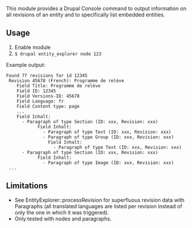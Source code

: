 This module provides a Drupal Console command to output information on all revisions of an entity and to specifically
list embedded entities.

## Usage

1. Enable module
2. `$ drupal entity_explorer node 123`

Example output:
```
Found 77 revisions for id 12345
 Revision 45678 (French): Programme de relève 
    Field Title: Programme de relève 
    Field ID: 12345
    Field Versions-ID: 45678
    Field Language: fr
    Field Content type: page
    ...
    Field Inhalt:
      - Paragraph of type Section (ID: xxx, Revision: xxx)
            Field Inhalt:
              - Paragraph of type Text (ID: xxx, Revision: xxx)
              - Paragraph of type Group (ID: xxx, Revision: xxx)
                Field Inhalt:
                  - Paragraph of type Text (ID: xxx, Revision: xxx)
      - Paragraph of type Section (ID: xxx, Revision: xxx)
            Field Inhalt:
              - Paragraph of type Image (ID: xxx, Revision: xxx)
 ...
```

## Limitations

* See EntityExplorer::processRevision for superfluous revision data with
  Paragraphs (all translated languages are listed per revision instead of
  only the one in which it was triggered).
* Only tested with nodes and paragraphs.
